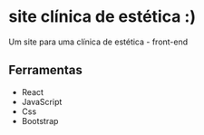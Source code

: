 # site clínica de estética :)

Um site para uma clínica de estética - front-end

## Ferramentas

- React
- JavaScript
- Css
- Bootstrap
